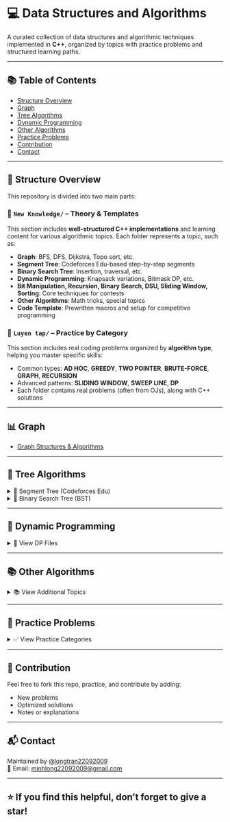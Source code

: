 # 💻 Data Structures and Algorithms

A curated collection of data structures and algorithmic techniques implemented in **C++**, organized by topics with practice problems and structured learning paths.

---

## 📚 Table of Contents
- [Structure Overview](#structure-overview)
- [Graph](#graph)
- [Tree Algorithms](#tree-algorithms)
- [Dynamic Programming](#dynamic-programming)
- [Other Algorithms](#other-algorithms)
- [Practice Problems](#practice-problems)
- [Contribution](#contribution)
- [Contact](#contact)

---

## 📁 Structure Overview

This repository is divided into two main parts:

### 🔹 `New Knowledge/` – Theory & Templates
This section includes **well-structured C++ implementations** and learning content for various algorithmic topics. Each folder represents a topic, such as:

- **Graph**: BFS, DFS, Dijkstra, Topo sort, etc.
- **Segment Tree**: Codeforces Edu-based step-by-step segments
- **Binary Search Tree**: Insertion, traversal, etc.
- **Dynamic Programming**: Knapsack variations, Bitmask DP, etc.
- **Bit Manipulation, Recursion, Binary Search, DSU, Sliding Window, Sorting**: Core techniques for contests
- **Other Algorithms**: Math tricks, special topics
- **Code Template**: Prewritten macros and setup for competitive programming

### 🔸 `Luyen tap/` – Practice by Category
This section includes real coding problems organized by **algorithm type**, helping you master specific skills:

- Common types: **AD HOC**, **GREEDY**, **TWO POINTER**, **BRUTE-FORCE**, **GRAPH**, **RECURSION**
- Advanced patterns: **SLIDING WINDOW**, **SWEEP LINE**, **DP**
- Each folder contains real problems (often from OJs), along with C++ solutions

---

## 📊 Graph
- [Graph Structures & Algorithms](https://github.com/longtran22092009/Data-Structure/tree/main/New%20Knowledge/Graph)

---

## 🌳 Tree Algorithms

<details>
<summary>🌴 Segment Tree (Codeforces Edu)</summary>

- [Part 1 (Lesson 4)](https://codeforces.com/edu/course/2/lesson/4)
  - [Step 1](https://github.com/longtran22092009/Data-Structure/tree/main/New%20Knowledge/Segment%20Tree/Part%201/Step%201)
  - [Step 2](https://github.com/longtran22092009/Data-Structure/tree/main/New%20Knowledge/Segment%20Tree/Part%201/Step%202)
  - [Step 3](https://github.com/longtran22092009/Data-Structure/tree/main/New%20Knowledge/Segment%20Tree/Part%201/Step%203)
  - [Step 4](https://github.com/longtran22092009/Data-Structure/tree/main/New%20Knowledge/Segment%20Tree/Part%201/Step%204)

- [Part 2 (Lesson 5)](https://codeforces.com/edu/course/2/lesson/5)
  - [Step 1](https://github.com/longtran22092009/Data-Structure/tree/main/New%20Knowledge/Segment%20Tree/Part%202/Step%201)
  - [Step 2](https://github.com/longtran22092009/Data-Structure/tree/main/New%20Knowledge/Segment%20Tree/Part%202/Step%202)
  - [Step 3](https://github.com/longtran22092009/Data-Structure/tree/main/New%20Knowledge/Segment%20Tree/Part%202/Step%203)
  - [Step 4](https://github.com/longtran22092009/Data-Structure/tree/main/New%20Knowledge/Segment%20Tree/Part%202/Step%204)

</details>

<details>
<summary>🌲 Binary Search Tree (BST)</summary>

- [BST Folder](https://github.com/longtran22092009/Data_Structures_and_Algorithms/tree/main/New%20Knowledge/Binary%20Search%20Tree)

</details>

---

## 🧠 Dynamic Programming

<details>
<summary>🧠 View DP Files</summary>

- [0-1 Knapsack](https://github.com/longtran22092009/Data_Structures_and_Algorithms/blob/main/New%20Knowledge/Dynamic%20Programming/0-1%20Knapsack.cpp)  
- [Bitmask DP](https://github.com/longtran22092009/Data_Structures_and_Algorithms/blob/main/New%20Knowledge/Dynamic%20Programming/Bitmask%20DP.cpp)  
- [Bounded Knapsack](https://github.com/longtran22092009/Data_Structures_and_Algorithms/blob/main/New%20Knowledge/Dynamic%20Programming/Bounded%20Knapsack.cpp)  
- [Counting Solutions](https://github.com/longtran22092009/Data_Structures_and_Algorithms/blob/main/New%20Knowledge/Dynamic%20Programming/Counting%20Solutions.cpp)  
- [Multi-dimensional Knapsack](https://github.com/longtran22092009/Data_Structures_and_Algorithms/blob/main/New%20Knowledge/Dynamic%20Programming/Multi-dimensional%20Knapsack.cpp)  
- [Subset Sum Knapsack](https://github.com/longtran22092009/Data_Structures_and_Algorithms/blob/main/New%20Knowledge/Dynamic%20Programming/Subset%20Sum%20Knapsack.cpp)  
- [Unbounded Knapsack](https://github.com/longtran22092009/Data_Structures_and_Algorithms/blob/main/New%20Knowledge/Dynamic%20Programming/Unbounded%20Knapsack.cpp)

</details>

---

## 📚 Other Algorithms

<details>
<summary>📚 View Additional Topics</summary>

- 🧮 [Mathematics & Miscellaneous](https://github.com/longtran22092009/Data-Structure/tree/main/New%20Knowledge/Other%20algorithm)  
- ⚙️ [My Code Template](https://github.com/longtran22092009/Data_Structures_and_Algorithms/blob/main/Code%20Template.cpp)

</details>

---

## 🧪 Practice Problems

<details>
<summary>✅ View Practice Categories</summary>

- [AD HOC](https://github.com/longtran22092009/Data_Structures_and_Algorithms/tree/main/Luyen%20tap/AD%20HOC%20%E2%9C%94!!!)  
- [GAME](https://github.com/longtran22092009/Data_Structures_and_Algorithms/tree/main/Luyen%20tap/GAME%20%E2%9C%94)  
- [GREEDY (THAM LAM)](https://github.com/longtran22092009/Data_Structures_and_Algorithms/tree/main/Luyen%20tap/THAM%20LAM%20%E2%9C%94)  
- [COMBINATORICS (TO HOP)](https://github.com/longtran22092009/Data_Structures_and_Algorithms/tree/main/Luyen%20tap/TO%20HOP%20%E2%9C%94!!!)  
- [TWO POINTER (HAI CON TRO)](https://github.com/longtran22092009/Data_Structures_and_Algorithms/tree/main/Luyen%20tap/TWO%20POINTER%20%E2%9C%94)  
- [BRUTE-FORCE (VET CAN)](https://github.com/longtran22092009/Data_Structures_and_Algorithms/tree/main/Luyen%20tap/VET%20CAN%20%E2%9C%94)  
- [RECURSION (DE QUY)](https://github.com/longtran22092009/Data_Structures_and_Algorithms/tree/main/Luyen%20tap/DE%20QUY)  
- [GRAPH (DO THI)](https://github.com/longtran22092009/Data_Structures_and_Algorithms/tree/main/Luyen%20tap/DO%20THI)  
- [DP (QUY HOACH DONG)](https://github.com/longtran22092009/Data_Structures_and_Algorithms/tree/main/Luyen%20tap/DP)  
- [SLIDING WINDOW (CUA SO TRUOT)](https://github.com/longtran22092009/Data_Structures_and_Algorithms/tree/main/Luyen%20tap/SLIDING%20WINDOW)  
- [SWEEP LINE (DUONG QUET)](https://github.com/longtran22092009/Data_Structures_and_Algorithms/tree/main/Luyen%20tap/SWEEP%20LINE%20✔)

</details>

---

## 🚀 Contribution

Feel free to fork this repo, practice, and contribute by adding:
- New problems
- Optimized solutions
- Notes or explanations

---

## 📬 Contact

Maintained by [@longtran22092009](https://github.com/longtran22092009)  
📧 Email: minhlong22092009@gmail.com

---

## ⭐ If you find this helpful, don’t forget to give a star!
